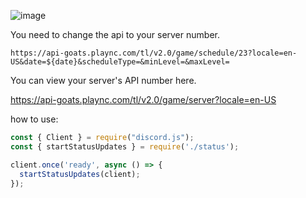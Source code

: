 ![image](https://github.com/Kuju29/throne-and-liberty-discord-status/assets/22098092/db23aac2-7d9b-4ed1-8db4-f41448a54378)

You need to change the api to your server number.

`https://api-goats.plaync.com/tl/v2.0/game/schedule/23?locale=en-US&date=${date}&scheduleType=&minLevel=&maxLevel=`

You can view your server's API number here.

https://api-goats.plaync.com/tl/v2.0/game/server?locale=en-US


how to use:
```js
const { Client } = require("discord.js");
const { startStatusUpdates } = require('./status');

client.once('ready', async () => {
  startStatusUpdates(client);
});
```
